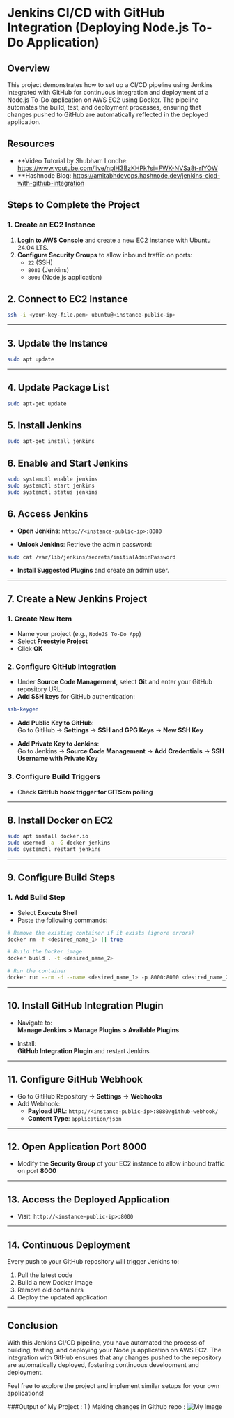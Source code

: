 # Jenkins CI/CD with GitHub Integration (Deploying Node.js To-Do Application)

## Overview
This project demonstrates how to set up a CI/CD pipeline using Jenkins integrated with GitHub for continuous integration and deployment of a Node.js To-Do application on AWS EC2 using Docker. The pipeline automates the build, test, and deployment processes, ensuring that changes pushed to GitHub are automatically reflected in the deployed application.

## Resources

- **Video Tutorial by Shubham Londhe: https://www.youtube.com/live/nplH3BzKHPk?si=FWK-NVSa8t-rIYOW
- **Hashnode Blog: https://amitabhdevops.hashnode.dev/jenkins-cicd-with-github-integration

## Steps to Complete the Project

### 1. Create an EC2 Instance
1. **Login to AWS Console** and create a new EC2 instance with Ubuntu 24.04 LTS.
2. **Configure Security Groups** to allow inbound traffic on ports:
   - `22` (SSH)
   - `8080` (Jenkins)
   - `8000` (Node.js application)

## 2. Connect to EC2 Instance

```bash
ssh -i <your-key-file.pem> ubuntu@<instance-public-ip>
```

---

## 3. Update the Instance

```bash
sudo apt update
```

---

## 4. Update Package List

```bash
sudo apt-get update
```

## 5. Install Jenkins

```bash
sudo apt-get install jenkins
```

## 6. Enable and Start Jenkins

```bash
sudo systemctl enable jenkins
sudo systemctl start jenkins
sudo systemctl status jenkins
```

## 6. Access Jenkins

- **Open Jenkins**: `http://<instance-public-ip>:8080`

- **Unlock Jenkins**: Retrieve the admin password:

```bash
sudo cat /var/lib/jenkins/secrets/initialAdminPassword
```

- **Install Suggested Plugins** and create an admin user.

---

## 7. Create a New Jenkins Project

### 1. Create New Item
- Name your project (e.g., `NodeJS To-Do App`)
- Select **Freestyle Project**
- Click **OK**

### 2. Configure GitHub Integration

- Under **Source Code Management**, select **Git** and enter your GitHub repository URL.
- **Add SSH keys** for GitHub authentication:

```bash
ssh-keygen
```

- **Add Public Key to GitHub**:  
  Go to GitHub → **Settings** → **SSH and GPG Keys** → **New SSH Key**

- **Add Private Key to Jenkins**:  
  Go to Jenkins → **Source Code Management** → **Add Credentials** → **SSH Username with Private Key**

### 3. Configure Build Triggers

- Check **GitHub hook trigger for GITScm polling**

---

## 8. Install Docker on EC2

```bash
sudo apt install docker.io
sudo usermod -a -G docker jenkins
sudo systemctl restart jenkins
```

---

## 9. Configure Build Steps

### 1. Add Build Step
- Select **Execute Shell**
- Paste the following commands:

```bash
# Remove the existing container if it exists (ignore errors)
docker rm -f <desired_name_1> || true

# Build the Docker image
docker build . -t <desired_name_2>

# Run the container
docker run --rm -d --name <desired_name_1> -p 8000:8000 <desired_name_2>
```

---

## 10. Install GitHub Integration Plugin

- Navigate to:  
  **Manage Jenkins > Manage Plugins > Available Plugins**

- Install:  
  **GitHub Integration Plugin** and restart Jenkins

---

## 11. Configure GitHub Webhook

- Go to GitHub Repository → **Settings** → **Webhooks**
- Add Webhook:
  - **Payload URL**: `http://<instance-public-ip>:8080/github-webhook/`
  - **Content Type**: `application/json`

---

## 12. Open Application Port 8000

- Modify the **Security Group** of your EC2 instance to allow inbound traffic on port **8000**

---

## 13. Access the Deployed Application

- Visit: `http://<instance-public-ip>:8000`

---

## 14. Continuous Deployment

Every push to your GitHub repository will trigger Jenkins to:

1. Pull the latest code
2. Build a new Docker image
3. Remove old containers
4. Deploy the updated application

---

## Conclusion

With this Jenkins CI/CD pipeline, you have automated the process of building, testing, and deploying your Node.js application on AWS EC2. The integration with GitHub ensures that any changes pushed to the repository are automatically deployed, fostering continuous development and deployment.

Feel free to explore the project and implement similar setups for your own applications!

###Output of My Project :
1 ) Making changes in Github repo :
         ![My Image](https://github.com/user-attachments/assets/006cef11-809f-4147-9710-488c9f054ad3)




